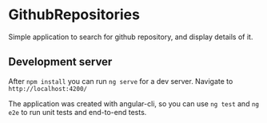 # GithubRepositories

Simple application to search for github repository, and display details of it.

## Development server

After `npm install` you can run `ng serve` for a dev server. Navigate to `http://localhost:4200/`

The application was created with angular-cli, so you can use `ng test` and `ng e2e` to run unit tests and end-to-end tests. 
